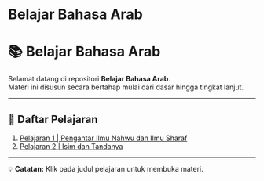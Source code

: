 # Belajar Bahasa Arab
# 📚 Belajar Bahasa Arab

Selamat datang di repositori **Belajar Bahasa Arab**.  
Materi ini disusun secara bertahap mulai dari dasar hingga tingkat lanjut.

---

## 📖 Daftar Pelajaran

1. [Pelajaran 1 | Pengantar Ilmu Nahwu dan Ilmu Sharaf](Pelajaran1.md)
2. [Pelajaran 2 | Isim dan Tandanya](Pelajaran2.md)

---

💡 **Catatan:** Klik pada judul pelajaran untuk membuka materi.
